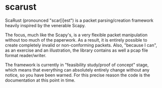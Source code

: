 # scarust

ScaRust (pronounced "scar[i]est") is a packet parsing/creation framework heavily inspired by the venerable Scapy.

The focus, much like the Scapy's, is a very flexible packet manipulation
without too much of the paperwork. As a result, it is entirely possible to create
completely invalid or non-conforming packets. Also, "because I can",
as an exercise and an illustration, the library contains as well a pcap file format reader/writer.

The framework is currently in "feasibility study/proof of concept" stage, which means that everything
can absolutely entirely change without any notice, so you have been warned. 
For this precise reason the code is the documentation at this point in time.



